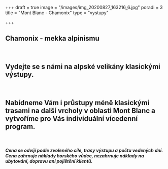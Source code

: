 +++
draft = true
image = "/images/img_20200827_163216_6.jpg"
poradi = 3
title = "Mont Blanc - Chamonix"
type = "vystupy"

+++
## **Chamonix - mekka alpinismu**

&nbsp;

## **Vydejte se s námi na alpské velikány klasickými výstupy.**

&nbsp;

## **Nabídneme Vám i průstupy méně klasickými trasami na další vrcholy v oblasti Mont Blanc a vytvoříme pro Vás individuální vícedenní program.**

&nbsp;

##### **Cena se odvíjí podle zvoleného cíle, trasy výstupu a počtu vedených dní. Cena zahrnuje náklady horského vůdce, nezahrnuje náklady na ubytování, dopravu ani pojištění klientů.**